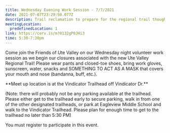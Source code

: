 ```yaml
---
title: Wednesday Evening Work Session - 7/7/2021
date: 2021-07-07T23:29:50.077Z
description: Trail reclamation to prepare for the regional trail though Ute Valley Park.
meetingLocation:
  predefinedLocation: 1
link: https://cerv.is/m?0132gP0JHi3
time: 5:30-7:30pm
---
```


Come join the Friends of Ute Valley on our Wednesday night volunteer work session as we begin our closures associated with the new Ute Valley Regional Trail! Please wear pants and closed-toe shoes, bring work gloves, sunscreen, water, snacks and SOMETHING TO ACT AS A MASK that covers your mouth and nose (bandanna, buff, etc.).

\*\*Meet up location is at the Vindicator Trailhead off Vindicator Dr.\*\*

(Note: there will probably not be any parking available at the trailhead. Please either get to the trailhead early to secure parking, walk in from one of the other designated trailheads, or park at Eagleview Middle School and walk to the Vindicator Trailhead. Please plan for enough time to get to the trailhead no later than 5:30 PM)

You must register to participate in this event.
